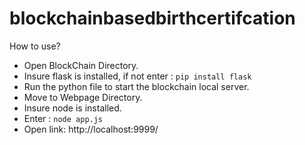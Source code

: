 # blockchainbasedbirthcertifcation

How to use?
- Open BlockChain Directory.
- Insure flask is installed, if not enter : ```pip install flask```
- Run the python file to start the blockchain local server.
- Move to Webpage Directory.
- Insure node is installed.
- Enter : ```node app.js```
- Open link: http://localhost:9999/
